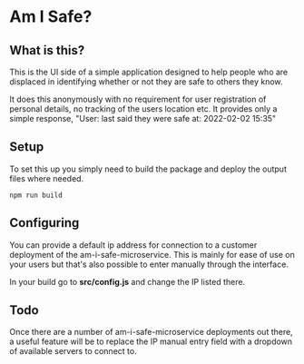 # Am I Safe?

## What is this?
This is the UI side of a simple application designed to help people who are displaced in identifying whether or not they are safe to others they know. 

It does this anonymously with no requirement for user registration of personal details, no tracking of the users location etc. It provides only a simple response, "User: <username> last said they were safe at: 2022-02-02 15:35"

## Setup
To set this up you simply need to build the package and deploy the output files where needed. 
```
npm run build
```
## Configuring
You can provide a default ip address for connection to a customer deployment of the am-i-safe-microservice. This is mainly for ease of use on your users but that's also possible to enter manually through the interface.

In your build go to **src/config.js** and change the IP listed there.

## Todo
Once there are a number of am-i-safe-microservice deployments out there, a useful feature will be to replace the IP manual entry field with a dropdown of available servers to connect to.